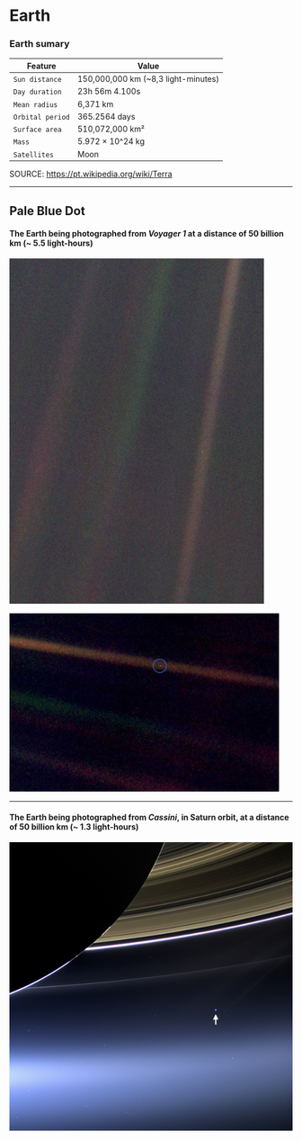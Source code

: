 # Earth
### Earth sumary

| Feature | Value |
| --- | --- |
| `Sun distance` | 150,000,000 km (~8,3 light-minutes) |
| `Day duration` | 23h 56m 4.100s |
| `Mean radius` | 6,371 km |
| `Orbital period` | 365.2564 days |
| `Surface area` | 510,072,000 km² |
| `Mass` | 5.972 × 10^24 kg |
| `Satellites` | Moon |

SOURCE: https://pt.wikipedia.org/wiki/Terra

---

## Pale Blue Dot
#### The Earth being photographed from *Voyager 1* at a distance of 50 billion km (~ 5.5 light-hours)
![pale blue dot](https://github.com/dnatividade/astronomy/blob/master/Images/Pale_Blue_Dot.png)

![pale blue dot](https://github.com/dnatividade/astronomy/blob/master/Images/palido_ponto_azul.jpg)

---

#### The Earth being photographed from *Cassini*, in Saturn orbit, at a distance of 50 billion km (~ 1.3 light-hours)
![pale blue dot cassini](https://github.com/dnatividade/astronomy/blob/master/Images/palido_ponto_azul%20-%20CASSINI.jpg)

